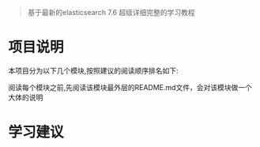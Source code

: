
> 基于最新的elasticsearch 7.6 超级详细完整的学习教程
# 项目说明
本项目分为以下几个模块,按照建议的阅读顺序排名如下:

阅读每个模块之前,先阅读该模块最外层的README.md文件，会对该模块做一个大体的说明
# 学习建议